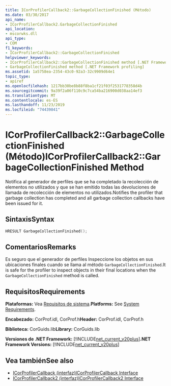 ```yaml
---
title: ICorProfilerCallback2::GarbageCollectionFinished (Método)
ms.date: 03/30/2017
api_name:
- ICorProfilerCallback2.GarbageCollectionFinished
api_location:
- mscorwks.dll
api_type:
- COM
f1_keywords:
- ICorProfilerCallback2::GarbageCollectionFinished
helpviewer_keywords:
- ICorProfilerCallback2::GarbageCollectionFinished method [.NET Framework profiling]
- GarbageCollectionFinished method [.NET Framework profiling]
ms.assetid: 1a5758ea-2354-43c0-92a3-32c9909d64e1
topic_type:
- apiref
ms.openlocfilehash: 1217bb30be8b88f8ba1cf21f03f2531778358d4b
ms.sourcegitcommit: 9a39f2a06f110c9c7ca54ba216900d038aa14ef3
ms.translationtype: MT
ms.contentlocale: es-ES
ms.lasthandoff: 11/23/2019
ms.locfileid: "74439841"
---
```

# <a name="icorprofilercallback2garbagecollectionfinished-method"></a><span data-ttu-id="3a8bd-102">ICorProfilerCallback2::GarbageCollectionFinished (Método)</span><span class="sxs-lookup"><span data-stu-id="3a8bd-102">ICorProfilerCallback2::GarbageCollectionFinished Method</span></span>
<span data-ttu-id="3a8bd-103">Notifica al generador de perfiles que se ha completado la recolección de elementos no utilizados y que se han emitido todas las devoluciones de llamada de recolección de elementos no utilizados.</span><span class="sxs-lookup"><span data-stu-id="3a8bd-103">Notifies the profiler that garbage collection has completed and all garbage collection callbacks have been issued for it.</span></span>  
  
## <a name="syntax"></a><span data-ttu-id="3a8bd-104">Sintaxis</span><span class="sxs-lookup"><span data-stu-id="3a8bd-104">Syntax</span></span>  
  
```cpp  
HRESULT GarbageCollectionFinished();  
```  
  
## <a name="remarks"></a><span data-ttu-id="3a8bd-105">Comentarios</span><span class="sxs-lookup"><span data-stu-id="3a8bd-105">Remarks</span></span>  
 <span data-ttu-id="3a8bd-106">Es seguro que el generador de perfiles Inspeccione los objetos en sus ubicaciones finales cuando se llama al método `GarbageCollectionFinished`.</span><span class="sxs-lookup"><span data-stu-id="3a8bd-106">It is safe for the profiler to inspect objects in their final locations when the `GarbageCollectionFinished` method is called.</span></span>  
  
## <a name="requirements"></a><span data-ttu-id="3a8bd-107">Requisitos</span><span class="sxs-lookup"><span data-stu-id="3a8bd-107">Requirements</span></span>  
 <span data-ttu-id="3a8bd-108">**Plataformas:** Vea [Requisitos de sistema](../../../../docs/framework/get-started/system-requirements.md).</span><span class="sxs-lookup"><span data-stu-id="3a8bd-108">**Platforms:** See [System Requirements](../../../../docs/framework/get-started/system-requirements.md).</span></span>  
  
 <span data-ttu-id="3a8bd-109">**Encabezado:** CorProf.idl, CorProf.h</span><span class="sxs-lookup"><span data-stu-id="3a8bd-109">**Header:** CorProf.idl, CorProf.h</span></span>  
  
 <span data-ttu-id="3a8bd-110">**Biblioteca:** CorGuids.lib</span><span class="sxs-lookup"><span data-stu-id="3a8bd-110">**Library:** CorGuids.lib</span></span>  
  
 <span data-ttu-id="3a8bd-111">**Versiones de .NET Framework:** [!INCLUDE[net_current_v20plus](../../../../includes/net-current-v20plus-md.md)]</span><span class="sxs-lookup"><span data-stu-id="3a8bd-111">**.NET Framework Versions:** [!INCLUDE[net_current_v20plus](../../../../includes/net-current-v20plus-md.md)]</span></span>  
  
## <a name="see-also"></a><span data-ttu-id="3a8bd-112">Vea también</span><span class="sxs-lookup"><span data-stu-id="3a8bd-112">See also</span></span>

- [<span data-ttu-id="3a8bd-113">ICorProfilerCallback (interfaz)</span><span class="sxs-lookup"><span data-stu-id="3a8bd-113">ICorProfilerCallback Interface</span></span>](../../../../docs/framework/unmanaged-api/profiling/icorprofilercallback-interface.md)
- [<span data-ttu-id="3a8bd-114">ICorProfilerCallback2 (interfaz)</span><span class="sxs-lookup"><span data-stu-id="3a8bd-114">ICorProfilerCallback2 Interface</span></span>](../../../../docs/framework/unmanaged-api/profiling/icorprofilercallback2-interface.md)
